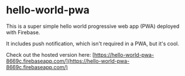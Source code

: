 # hello-world-pwa

This is a super simple hello world progressive web app (PWA) deployed with Firebase.

It includes push notification, which isn't required in a PWA, but it's cool.

Check out the hosted version here: [https://hello-world-pwa-8669c.firebaseapp.com/](https://hello-world-pwa-8669c.firebaseapp.com/)
